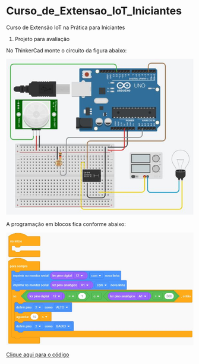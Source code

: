 # Curso_de_Extensao_IoT_Iniciantes
Curso de Extensão IoT na Prática para Iniciantes


1) Projeto para avaliação

No ThinkerCad monte o circuito da figura abaixo:

<img src="Projeto para avaliação - Circuito.JPG">


A programação em blocos fica conforme abaixo:


<img src="Projeto para avaliação - Blocos.JPG">


<a href="Projeto para avaliação.ino">Clique aqui para o código</a>
